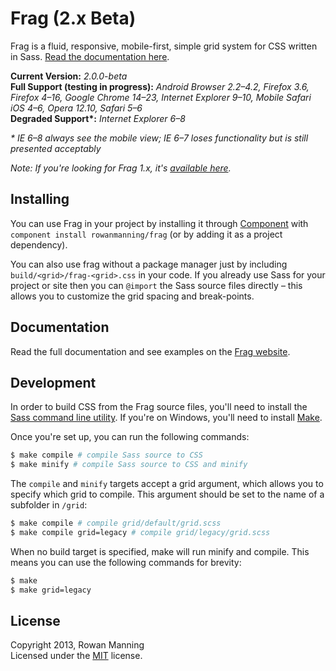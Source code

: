 
Frag (2.x Beta)
===============

Frag is a fluid, responsive, mobile-first, simple grid system for CSS written in Sass. [Read the documentation here][docs].

**Current Version:** *2.0.0-beta*  
**Full Support (testing in progress):** *Android Browser 2.2–4.2, Firefox 3.6, Firefox 4–16, Google Chrome 14–23, Internet Explorer 9–10, Mobile Safari iOS 4–6, Opera 12.10, Safari 5–6*  
**Degraded Support\*:** *Internet Explorer 6–8*

*\* IE 6–8 always see the mobile view; IE 6–7 loses functionality but is still presented acceptably*

*Note: If you're looking for Frag 1.x, it's [available here][1x].*


Installing
----------

You can use Frag in your project by installing it through [Component][component] with `component install rowanmanning/frag` (or by adding it as a project dependency).

You can also use frag without a package manager just by including `build/<grid>/frag-<grid>.css` in your code. If you already use Sass for your project or site then you can `@import` the Sass source files directly – this allows you to customize the grid spacing and break-points.


Documentation
-------------

Read the full documentation and see examples on the [Frag website][docs].


Development
-----------

In order to build CSS from the Frag source files, you'll need to install the [Sass command line utility][sass]. If you're on Windows, you'll need to install [Make][make].

Once you're set up, you can run the following commands:

```sh
$ make compile # compile Sass source to CSS
$ make minify # compile Sass source to CSS and minify
```

The `compile` and `minify` targets accept a grid argument, which allows you to specify which grid to compile. This argument should be set to the name of a subfolder in `/grid`:

```sh
$ make compile # compile grid/default/grid.scss
$ make compile grid=legacy # compile grid/legacy/grid.scss
```

When no build target is specified, make will run minify and compile. This means you can use the following commands for brevity:

```sh
$ make
$ make grid=legacy
```


License
-------

Copyright 2013, Rowan Manning  
Licensed under the [MIT][mit] license.


[docs]: http://frag.rowanmanning.com/
[1x]: https://github.com/rowanmanning/frag/tree/1.x
[component]: https://github.com/component/component
[make]: http://gnuwin32.sourceforge.net/packages/make.htm
[mit]: http://opensource.org/licenses/mit-license.php
[sass]: http://sass-lang.com/download.html
